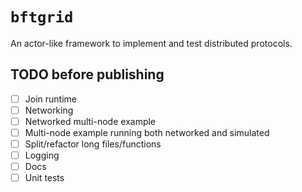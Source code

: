# `bftgrid`

An actor-like framework to implement and test distributed protocols.

## TODO before publishing

- [ ] Join runtime
- [ ] Networking
- [ ] Networked multi-node example
- [ ] Multi-node example running both networked and simulated
- [ ] Split/refactor long files/functions
- [ ] Logging
- [ ] Docs
- [ ] Unit tests
